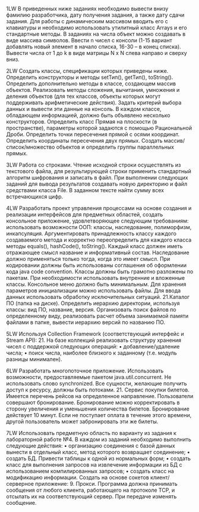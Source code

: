 1LW
В приведенных ниже заданиях необходимо вывести внизу фамилию разработчика, дату получения задания, а также дату сдачи задания. Для работы с динамическим массивом вводить его с клавиатуры и необходимо использовать утилитный класс Arrays и его стандартные методы. В заданиях на числа объект можно создавать в виде массива символов. Ввести n чисел с консоли (1-15 вариант добавлять новый элемент в начало списка, 16-30 – в конец списка). 
Вывести числа от 1 до k в виде матрицы N x N слева направо и сверху вниз. 

2LW
Создать классы, спецификации которых приведены ниже. Определить конструкторы и методы setТип(), getТип(), toString(). Определить дополнительно методы в классе, создающем массив объектов. Реализовать методы сложения, вычитания, умножения и деления объектов (для тех классов, объекты которых могут поддерживать арифметические действия). Задать критерий выбора данных и вывести эти данные на консоль. В каждом классе, обладающем информацией, должно быть объявлено несколько конструкторов.
Определить класс Прямая на плоскости (в пространстве), параметры которой задаются с помощью Рациональной Дроби. Определить точки пересечения прямой с осями координат. Определить координаты пересечения двух прямых. Создать массив/список/множество объектов и определить группы параллельных прямых. 

3LW
Работа со строками. Чтение исходной строки осуществлять из текстового файла, для результирующей строки применить стандартный алгоритм шифрования и записать в файл. При выполнении следующих заданий для вывода результатов создавать новую директорию и файл средствами класса File. 
В заданном тексте найти сумму всех встречающихся цифр. 

4LW
Разработать проект управления процессами на основе создания и реализации интерфейсов для предметных областей, создать консольное приложение, удовлетворяющее следующим требованиям: использовать возможности ООП: классы, наследование, полиморфизм, инкапсуляция. Аргументировать принадлежность классу каждого создаваемого метода и корректно переопределить для каждого класса методы equals(), hashCode(), toString(). Каждый класс должен иметь отражающее смысл название и информативный состав. Наследование должно применяться только тогда, когда это имеет смысл. При кодировании должны быть использованы соглашения об оформлении кода java code convention. Классы должны быть грамотно разложены по пакетам. При необходимости использовать внутренние и вложенные классы. Консольное меню должно быть минимальным.  Для хранения параметров инициализации можно использовать файлы. Для ввода данных использовать обработку исключительных ситуаций.
21.Каталог ПО (папка на диске). Определить иерархию директории, используя классы: вид ПО, название, версия. Организовать поиск файлов по определенному виду, реализовать расчет объема занимаемой памяти файлами в папке, вывести иерархию версий по названию ПО.

5LW
Используя Collection Framework (соответствующий интерфейс и Stream API):
21. На базе коллекций реализовать структуру хранения чисел с поддержкой следующих операций: 
• добавление/удаление числа; 
• поиск числа, наиболее близкого к заданному (т.е. модуль разницы минимален).

6LW
Разработать многопоточное приложение. Использовать возможности, предоставляемые пакетом java.util.concurrent. Не использовать слово synchronized. Все сущности, желающие получить доступ к ресурсу, должны быть потоками. 
21. Сервис покупки билетов. Имеется перечень рейсов на определенное направление. Пользователи совершают бронирование. Бронирование можно корректировать в сторону увеличения и уменьшения количества билетов. Бронирование действует 10 минут. Если не поступает оплата в течение этого времени, другой пользователь может забронировать эти же билеты.

7LW
Использовать предметную область по варианту из задания к лабораторной работе №4. В каждом из заданий необходимо выполнить следующие действия: 
• организацию соединения с базой данных вынести в отдельный класс, метод которого возвращает соединение; 
• создать БД. Привести таблицы к одной из нормальных форм; 
• создать класс для выполнения запросов на извлечение информации из БД с использованием компилированных запросов; 
• создать класс на модификацию информации.
Создать на основе сокетов клиент/серверное приложение: 
9. Прокси. Программа должна принимать сообщения от любого клиента, работающего на протоколе TCP, и отсылать их на соответствующий сервер. При передаче изменять сообщение.
